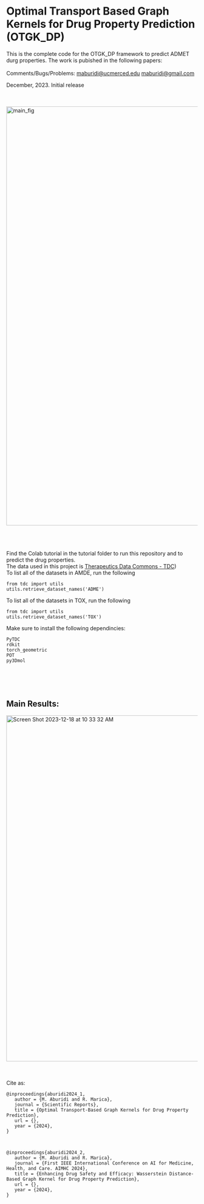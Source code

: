 # Optimal Transport Based Graph Kernels for Drug Property Prediction (OTGK_DP) 

This is the complete code for the OTGK_DP framework to predict ADMET durg properties. The work is pubished in the following papers: <br />
 <br />
Comments/Bugs/Problems: maburidi@ucmerced.edu  maburidi@gmail.com  <br />

December, 2023. Initial release <br />


<br />
<br />


<img width="1103" alt="main_fig" src="https://github.com/Maburidi/OTGK_DP/assets/48891624/a52d6c2f-9334-4af2-b596-b3213db96935">

<br />
<br />
<br />
<br />


Find the Colab tutorial in the tutorial folder to run this repository and to predict the drug properties. <br /> 
The data used in this project is   [Therapeutics Data Commons - TDC](https://tdcommons.ai/)) <br /> 
To list all of the datasets in AMDE, run the following 

```
from tdc import utils
utils.retrieve_dataset_names('ADME')
```

To list all of the datasets in TOX, run the following 

```
from tdc import utils
utils.retrieve_dataset_names('TOX')
```



Make sure to install the following dependincies:  

```
PyTDC
rdkit
torch_geometric
POT
py3Dmol

```



 <br /> 
  <br /> 
   <br /> 


## Main Results: 

<img width="911" alt="Screen Shot 2023-12-18 at 10 33 32 AM" src="https://github.com/Maburidi/OTGK_DP/assets/48891624/174fa587-06e1-46c3-b32b-399fdea34d2c">



 <br /> 
  <br /> 
   <br /> 



Cite as:
```
@inproceedings{aburidi2024_1,
   author = {M. Aburidi and R. Marica},
   journal = {Scientific Reports},
   title = {Optimal Transport-Based Graph Kernels for Drug Property Prediction},
   url = {},
   year = {2024},
}



@inproceedings{aburidi2024_2,
   author = {M. Aburidi and R. Marica},
   journal = {First IEEE International Conference on AI for Medicine, Health, and Care. AIMHC 2024},
   title = {Enhancing Drug Safety and Efficacy: Wasserstein Distance-Based Graph Kernel for Drug Property Prediction}, 
   url = {},
   year = {2024},
}
```

